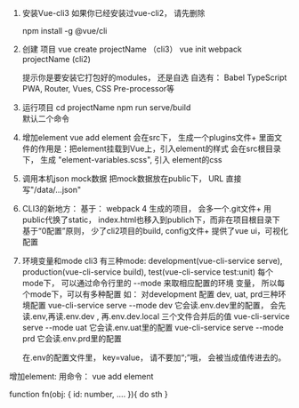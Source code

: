1. 安装Vue-cli3
	如果你已经安装过vue-cli2， 请先删除

	npm install -g @vue/cli
2. 创建 项目
	vue create projectName （cli3）
	vue init webpack projectName (cli2)
	
	提示你是要安装它打包好的modules， 还是自选
	自选有： Babel TypeScript  PWA,  Router,  Vues, CSS Pre-processor等
3. 运行项目
	cd projectName
	npm run serve/build  
	默认二个命令

4. 增加element
	vue add element
	会在src下， 生成一个plugins文件+  里面文件的作用是：把element挂载到Vue上，引入element的样式 
	会在src根目录下， 生成 "element-variables.scss", 引入 element的css


5. 调用本机json mock数据
	把mock数据放在public下， URL 直接写"/data/...json"


6. CLI3的新地方：
	基于： webpack 4
	生成的项目， 会多一个.git文件+
	用public代换了static， index.html也移入到publich下，而非在项目根目录下
	基于“0配置”原则， 少了cli2项目的build, config文件+
	提供了vue ui，可视化配置

7. 环境变量和mode
	cli3 有三种mode:  development(vue-cli-service serve), production(vue-cli-service build), test(vue-cli-service test:unit)
	每个mode下， 可以通过命令行里的 --mode 来取相应配置的环境 变量， 所以每个mode下，可以有多种配置
	如： 对development 配置 dev,  uat, prd三种环境配置
	vue-cli-service serve --mode dev    它会读.env.dev里的配置， 会先读.env,再读.env.dev , 再.env.dev.local 三个文件合并后的值
	vue-cli-service serve --mode uat    它会读.env.uat里的配置
	vue-cli-service serve --mode prd    它会读.env.prd里的配置

	在.env的配置文件里， key=value， 请不要加“;”哦， 会被当成值传进去的。












增加element:
用命令： vue add element

function fn(obj: {
	id: number,
	....
}){
	do sth
}